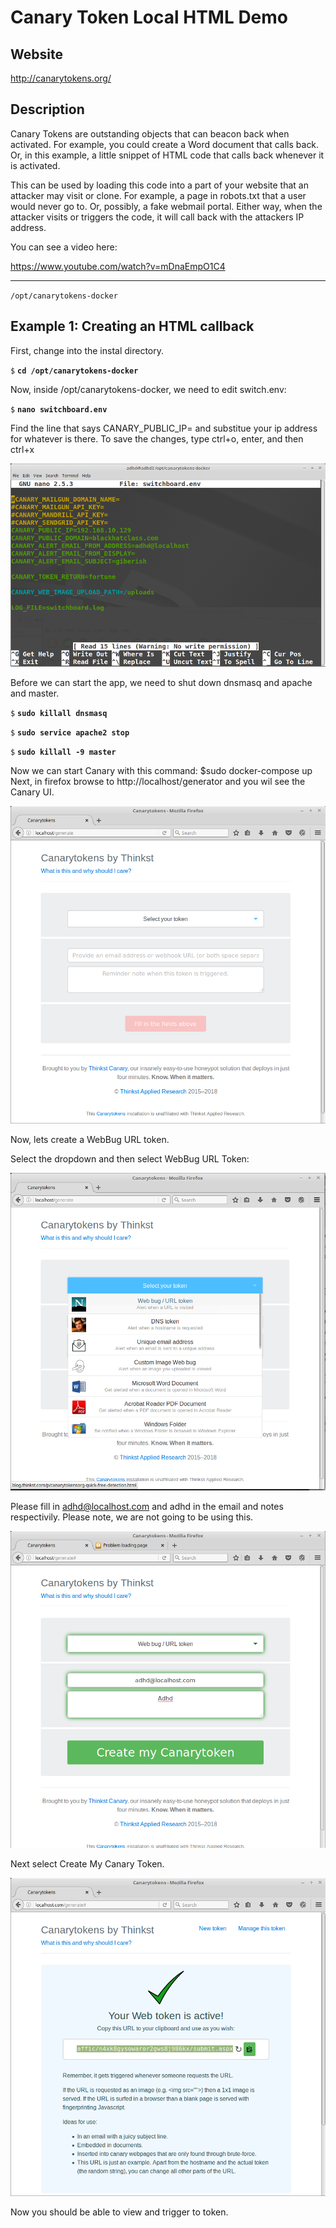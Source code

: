 
Canary Token Local HTML Demo
=======

Website
-------

<http://canarytokens.org/>

Description
-----------

Canary Tokens are outstanding objects that can beacon back when activated.  For example, you could create a Word document that calls back.  Or, in this example, a little snippet of HTML code that calls back whenever it is activated.

This can be used by loading this code into a part of your website that an attacker may visit or clone.  For example, a page in robots.txt that a user would never go to. Or, possibly, a fake webmail portal.  Either way, when the attacker visits or triggers the code, it will call back with the attackers IP address.

You can see a video here:

<https://www.youtube.com/watch?v=mDnaEmpO1C4>

----------------

`/opt/canarytokens-docker`



Example 1: Creating an HTML callback
-------------------------------------------

First, change into the instal directory.

`$` **`cd /opt/canarytokens-docker`**

Now, inside /opt/canarytokens-docker, we need to edit switch.env:

`$` **`nano switchboard.env`**

Find the line that says CANARY_PUBLIC_IP= and substitue your ip address
for whatever is there.  To save the changes, type ctrl+o, enter, and then
ctrl+x

![Nano](CanaryDemo_files/Selection_001.png  "Nano edit")

Before we can start the app, we need to shut
down dnsmasq and apache and master.

`$` **`sudo killall dnsmasq`**

`$` **`sudo service apache2 stop`**

`$` **`sudo killall -9 master`**

Now we can start Canary with this command: $sudo docker-compose up
Next, in firefox browse to http://localhost/generator and you wil see
the Canary UI.

![UI](CanaryDemo_files/Selection_003.png  "UI")


Now, lets create a WebBug URL token.

Select the dropdown and then select WebBug URL Token:

![URI](CanaryDemo_files/Selection_004.png  "URI")

Please fill in adhd@localhost.com and adhd in the email and notes respectivily. Please note, we are not going to be using this.

![Notes](CanaryDemo_files/Selection_006.png  "Notes")


Next select Create My Canary Token.

![Manage](CanaryDemo_files/TokenCreated.png  "Manage")


Now you should be able to view and trigger to token.



